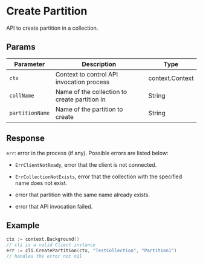 # Create Partition 

API to create partition in a collection.

## Params

| Parameter    | Description                                                  | Type                     |
| ------------ | ------------------------------------------------------------ | ------------------------ |
| `ctx`        | Context to control API invocation process                    | context.Context          |
| `collName`   | Name of the collection to create partition in                | String                   |
| `partitionName` | Name of the partition to create                           | String                   |



## Response

`err`: error in the process (if any). Possible errors are listed below:

  - `ErrClientNotReady`, error that the client is not connected.

  - `ErrCollectionNotExists`, error that the collection with the specified name does not exist.

  - error that partition with the same name already exists.

  - error that API invocation failed.

## Example

```go
ctx := context.Background()
// cli is a valid Client instance
err := cli.CreatePartition(ctx, "TestCollection", "Partition1")
// handles the error not nil
```

